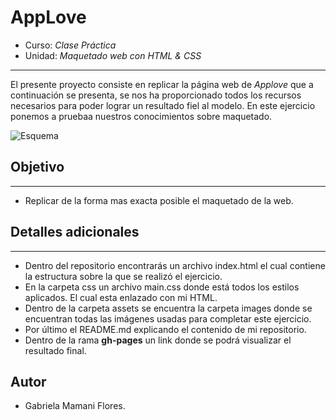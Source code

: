 # AppLove

* Curso: *Clase Práctica*
* Unidad: *Maquetado web con HTML & CSS*
---
El presente proyecto consiste en replicar la página web de *Applove* que a continuación se presenta, se nos ha proporcionado todos los recursos necesarios para poder lograr un resultado fiel al modelo. En este ejercicio ponemos a pruebaa nuestros conocimientos sobre maquetado.

![Esquema](http://i64.tinypic.com/aos413.png)

## Objetivo
---
* Replicar de la forma mas exacta posible el maquetado de la web.

## Detalles adicionales
***
* Dentro del repositorio encontrarás un archivo index.html el cual contiene la estructura sobre la que se realizó el ejercicio.
* En la carpeta css un archivo main.css donde está todos los estilos aplicados. El cual esta enlazado con mi HTML.
* Dentro de la carpeta assets se encuentra la carpeta images donde se encuentran todas las imágenes usadas para completar este ejercicio.
* Por último el README.md explicando el contenido de mi repositorio.
* Dentro de la rama **gh-pages** un link donde se podrá visualizar el resultado final.

## Autor

* Gabriela Mamani Flores.
